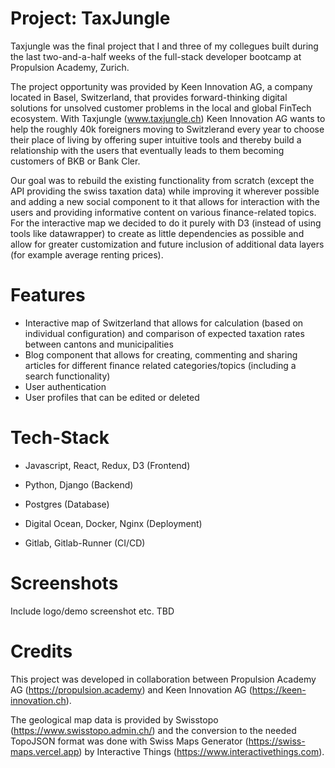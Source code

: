 # Project: TaxJungle
Taxjungle was the final project that I and three of my collegues built during the last two-and-a-half weeks of the full-stack developer bootcamp at Propulsion Academy, Zurich.

The project opportunity was provided by Keen Innovation AG, a company located in Basel, Switzerland, that provides forward-thinking digital solutions for unsolved customer problems in the local and global FinTech ecosystem. With Taxjungle (www.taxjungle.ch) Keen Innovation AG wants to help the roughly 40k foreigners moving to Switzlerand every year to choose their place of living by offering super intuitive tools and thereby build a relationship with the users that eventually leads to them becoming customers of BKB or Bank Cler.

Our goal was to rebuild the existing functionality from scratch (except the API providing the swiss taxation data) while improving it wherever possible and adding a new social component to it that allows for interaction with the users and providing informative content on various finance-related topics. For the interactive map we decided to do it purely with D3 (instead of using tools like datawrapper) to create as little dependencies as possible and allow for greater customization and future inclusion of additional data layers (for example average renting prices).

# Features
- Interactive map of Switzerland that allows for calculation (based on individual configuration) and comparison of expected taxation rates between cantons and municipalities
- Blog component that allows for creating, commenting and sharing articles for different finance related categories/topics (including a search functionality)
- User authentication
- User profiles that can be edited or deleted

# Tech-Stack

* Javascript, React, Redux, D3 (Frontend)

* Python, Django (Backend)

* Postgres (Database)

* Digital Ocean, Docker, Nginx (Deployment)

* Gitlab, Gitlab-Runner (CI/CD)

# Screenshots
Include logo/demo screenshot etc. TBD

# Credits
This project was developed in collaboration between Propulsion Academy AG (https://propulsion.academy) and Keen Innovation AG (https://keen-innovation.ch).

The geological map data is provided by Swisstopo (https://www.swisstopo.admin.ch/) and the conversion to the needed TopoJSON format was done with Swiss Maps Generator (https://swiss-maps.vercel.app) by Interactive Things (https://www.interactivethings.com).
